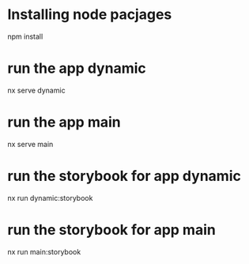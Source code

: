 # Installing node pacjages
npm install

# run the app dynamic
nx serve dynamic

# run the app main
nx serve main

# run the storybook for app dynamic
nx run dynamic:storybook

# run the storybook for app main
nx run main:storybook
